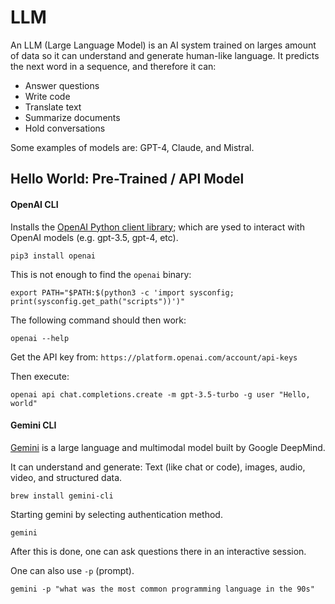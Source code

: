 # LLM

An LLM (Large Language Model) is an AI system trained on larges amount of data so it can understand and generate human-like language.
It predicts the next word in a sequence, and therefore it can:

- Answer questions
- Write code
- Translate text
- Summarize documents
- Hold conversations

Some examples of models are: GPT-4, Claude, and Mistral.

## Hello World: Pre-Trained / API Model


#### OpenAI CLI

Installs the [OpenAI Python client library](https://github.com/openai/openai-python); which are ysed to interact with OpenAI models (e.g. gpt-3.5, gpt-4, etc).

```
pip3 install openai
```

This is not enough to find the `openai` binary:

```
export PATH="$PATH:$(python3 -c 'import sysconfig; print(sysconfig.get_path("scripts"))')"
```

The following command should then work:

```
openai --help
```

Get the API key from: `https://platform.openai.com/account/api-keys`

Then execute:

```
openai api chat.completions.create -m gpt-3.5-turbo -g user "Hello, world"
```

#### Gemini CLI

[Gemini](https://github.com/google-gemini/gemini-cli/blob/main/README.md) is a large language and multimodal model built by Google DeepMind.

It can understand and generate: Text (like chat or code), images, audio, video, and structured data.


```
brew install gemini-cli
```

Starting gemini by selecting authentication method.

```
gemini
```

After this is done, one can ask questions there in an interactive session.

One can also use `-p` (prompt).

```
gemini -p "what was the most common programming language in the 90s"
```

